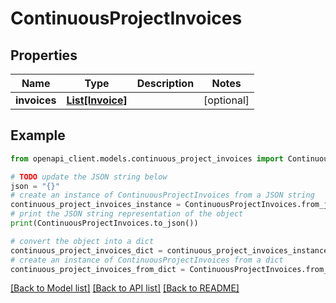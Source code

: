 # ContinuousProjectInvoices


## Properties

Name | Type | Description | Notes
------------ | ------------- | ------------- | -------------
**invoices** | [**List[Invoice]**](Invoice.md) |  | [optional] 

## Example

```python
from openapi_client.models.continuous_project_invoices import ContinuousProjectInvoices

# TODO update the JSON string below
json = "{}"
# create an instance of ContinuousProjectInvoices from a JSON string
continuous_project_invoices_instance = ContinuousProjectInvoices.from_json(json)
# print the JSON string representation of the object
print(ContinuousProjectInvoices.to_json())

# convert the object into a dict
continuous_project_invoices_dict = continuous_project_invoices_instance.to_dict()
# create an instance of ContinuousProjectInvoices from a dict
continuous_project_invoices_from_dict = ContinuousProjectInvoices.from_dict(continuous_project_invoices_dict)
```
[[Back to Model list]](../README.md#documentation-for-models) [[Back to API list]](../README.md#documentation-for-api-endpoints) [[Back to README]](../README.md)



